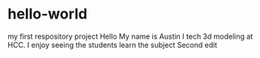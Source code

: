 # hello-world
my first respository project
Hello My name is Austin I tech 3d modeling at HCC.  I enjoy seeing the students learn the subject
Second edit
